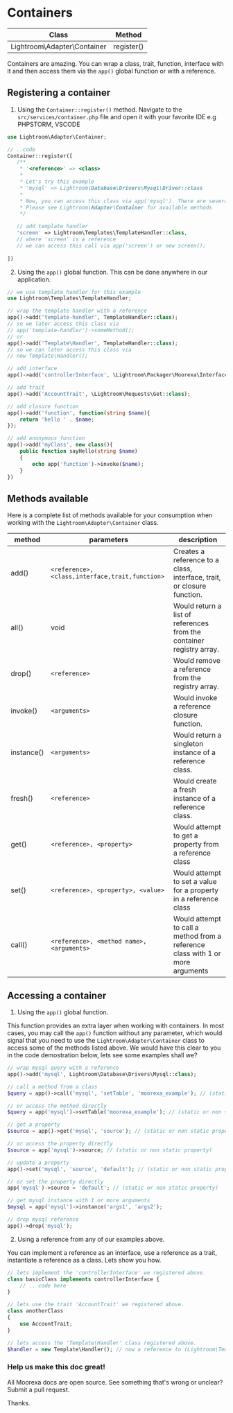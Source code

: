 # Containers
Class | Method
------|-------
Lightroom\Adapter\Container | register()

Containers are amazing. You can wrap a class, trait, function, interface with it and then access them via the ```app()``` global function or with a reference.

## Registering a container
1. Using the ```Container::register()``` method. Navigate to the ```src/services/container.php``` file and open it with your favorite IDE e.g PHPSTORM, VSCODE
```php
use Lightroom\Adapter\Container;

// ..code
Container::register([
   /**
    * '<reference>' => <class>
    * 
    * Let's try this example
    * 'mysql' => Lightroom\Database\Drivers\Mysql\Driver::class 
    * 
    * Now, you can access this class via app('mysql'). There are several possibilities here,
    * Please see Lightroom\Adapter\Container for available methods
    */

   // add template handler 
   'screen' => Lightroom\Templates\TemplateHandler::class,
   // where 'screen' is a reference
   // we can access this call via app('screen') or new screen();
   
])
```

2. Using the ```app()``` global function. This can be done anywhere in our application.
```php
// we use template handler for this example
use Lightroom\Templates\TemplateHandler;

// wrap the template handler with a reference
app()->add('template-handler', TemplateHandler::class);
// so we later access this class via
// app('template-handler')->someMethod();
// or
app()->add('Template\Handler', TemplateHandler::class);
// so we can later access this class via
// new Template\Handler();

// add interface
app()->add('controllerInterface', \Lightroom\Packager\Moorexa\Interfaces\ControllerInterface::class);

// add trait
app()->add('AccountTrait', \Lightroom\Requests\Get::class);

// add closure function
app()->add('function', function(string $name){
    return 'hello ' . $name;
});

// add anonymous function
app()->add('myClass', new class(){
    public function sayHello(string $name)
    {
        echo app('function')->invoke($name);
    }
})
```

## Methods available
Here is a complete list of methods available for your consumption when working with the ```Lightroom\Adapter\Container``` class.

method | parameters | description
-------|------------|------------
add()  | ```<reference>, <class,interface,trait,function>``` | Creates a reference to a class, interface, trait, or closure function.
all()  | void | Would return a list of references from the container registry array.
drop() | ```<reference>``` | Would remove a reference from the registry array.
invoke() | ```<arguments>``` | Would invoke a reference closure function.
instance() | ```<arguments>``` | Would return a singleton instance of a reference class.
fresh() | ```<reference>``` | Would create a fresh instance of a reference class.
get() | ```<reference>, <property>``` | Would attempt to get a property from a reference class
set() | ```<reference>, <property>, <value>``` | Would attempt to set a value for a property in a reference class
call() | ```<reference>, <method name>, <arguments>``` | Would attempt to call a method from a reference class with 1 or more arguments



## Accessing a container
1. Using the ```app()``` global function. 

This function provides an extra layer when working with containers. In most cases, you may call the ```app()``` function without any parameter, which would signal that you need to use the ```Lightroom\Adapter\Container``` class to access some of the methods listed above. We would have this clear to you in the code demostration below, lets see some examples shall we?

```php
// wrap mysql query with a reference
app()->add('mysql', Lightroom\Database\Drivers\Mysql::class);

// call a method from a class
$query = app()->call('mysql', 'setTable', 'moorexa_example'); // (static or non static method)

// or access the method directly
$query = app('mysql')->setTable('moorexa_example'); // (static or non static method)

// get a property
$source = app()->get('mysql', 'source'); // (static or non static property)

// or access the property directly
$source = app('mysql')->source; // (static or non static property)

// update a property
app()->set('mysql', 'source', 'default'); // (static or non static property)

// or set the property directly
app('mysql')->source = 'default'; // (static or non static property)

// get mysql instance with 1 or more arguments
$mysql = app('mysql')->instance('args1', 'args2');

// drop mysql reference
app()->drop('mysql');

```
2. Using a reference from any of our examples above.

You can implement a reference as an interface, use a reference as a trait, instantiate a reference as a class. Lets show you how.
```php 
// lets implement the 'controllerInterface' we registered above.
class basicClass implements controllerInterface {
    // .. code here
}

// lets use the trait 'AccountTrait' we registered above.
class anotherClass
{
    use AccountTrait;
}

// lets access the 'Template\Handler' class registered above.
$handler = new Template\Handler(); // now a reference to (Lightroom\Templates\TemplateHandler)
```

### Help us make this doc great!

All Moorexa docs are open source. See something that's wrong or unclear? Submit a pull request.

Thanks.